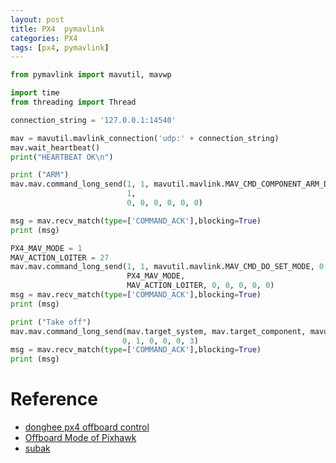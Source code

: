 ```yaml
---
layout: post
title: PX4  pymavlink
categories: PX4
tags: [px4, pymavlink]
---
```


```python
from pymavlink import mavutil, mavwp

import time
from threading import Thread

connection_string = '127.0.0.1:14540'

mav = mavutil.mavlink_connection('udp:' + connection_string)
mav.wait_heartbeat()
print("HEARTBEAT OK\n")

print ("ARM")
mav.mav.command_long_send(1, 1, mavutil.mavlink.MAV_CMD_COMPONENT_ARM_DISARM, 0,
                          1,
                          0, 0, 0, 0, 0, 0)

msg = mav.recv_match(type=['COMMAND_ACK'],blocking=True)
print (msg)

PX4_MAV_MODE = 1
MAV_ACTION_LOITER = 27
mav.mav.command_long_send(1, 1, mavutil.mavlink.MAV_CMD_DO_SET_MODE, 0,
                          PX4_MAV_MODE,
                          MAV_ACTION_LOITER, 0, 0, 0, 0, 0)
msg = mav.recv_match(type=['COMMAND_ACK'],blocking=True)
print (msg)

print ("Take off")
mav.mav.command_long_send(mav.target_system, mav.target_component, mavutil.mavlink.MAV_CMD_NAV_TAKEOFF, 0, 0,
                         0, 1, 0, 0, 0, 3)
msg = mav.recv_match(type=['COMMAND_ACK'],blocking=True)
print (msg)
```

# Reference
- [donghee px4 offboard control](https://gist.github.com/donghee/15d2e890e745646a5458d92a244aef05)
- [Offboard Mode of Pixhawk](https://akshayk07.weebly.com/offboard-control-of-pixhawk.html)
- [subak](https://learn.subak.io/px4-workbook/px4-mavlink.html)